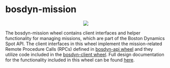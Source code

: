 <!--
Copyright (c) 2020 Boston Dynamics, Inc.  All rights reserved.

Downloading, reproducing, distributing or otherwise using the SDK Software
is subject to the terms and conditions of the Boston Dynamics Software
Development Kit License (20191101-BDSDK-SL).
-->

# bosdyn-mission

<p align="center">
<img src="https://www.bostondynamics.com/sites/default/files/2020-05/spot.png" style="max-width:50%;">
</p>

The bosdyn-mission wheel contains client interfaces and helper functionality for managing 
missions, which are part of the Boston Dynamics Spot API. The client interfaces in this wheel 
implement the mission-related Remote Procedure Calls (RPCs) defined in 
[bosdyn-api wheel](https://pypi.org/project/bosdyn-api/) and they utilize code included in the 
[bosdyn-client wheel](https://pypi.org/project/bosdyn-client/). Full design documentation for the 
functionality included in this wheel can be found 
[here](https://dev.bostondynamics.com/docs/concepts/autonomy/missions_service).
